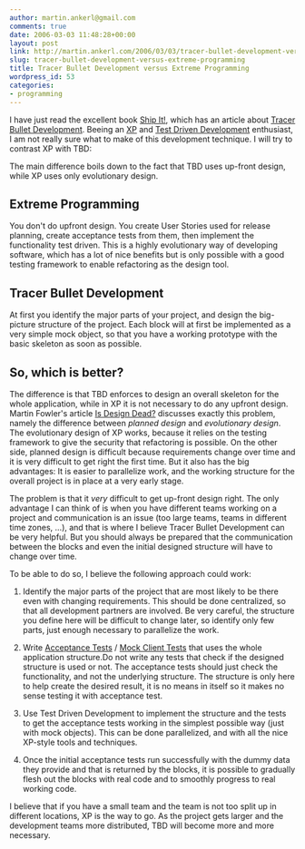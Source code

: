 ```yaml
---
author: martin.ankerl@gmail.com
comments: true
date: 2006-03-03 11:48:28+00:00
layout: post
link: http://martin.ankerl.com/2006/03/03/tracer-bullet-development-versus-extreme-programming/
slug: tracer-bullet-development-versus-extreme-programming
title: Tracer Bullet Development versus Extreme Programming
wordpress_id: 53
categories:
- programming
---
```


I have just read the excellent book [Ship It!](http://www.pragmaticprogrammer.com/titles/prj/), which has an article about [Tracer Bullet Development](http://www.artima.com/intv/tracer.html).  Beeing an [XP](http://www.extremeprogramming.org/) and [Test Driven Development](http://testdriven.com/) enthusiast, I am not really sure what to make of this development technique. I will try to contrast XP with TBD:



<!-- more -->
	


The main difference boils down to the fact that TBD uses up-front design, while XP uses only evolutionary design. 



	

## Extreme Programming



	

You don't do upfront design. You create User Stories used for release planning, create acceptance tests from them, then implement the functionality test driven. This is a highly evolutionary way of developing software, which has a lot of nice benefits but is only possible with a good testing framework to enable refactoring as the design tool.


	

## Tracer Bullet Development


	

At first you identify the major parts of your project, and design the big-picture structure of the project. Each block will at first be implemented as a very simple mock object, so that you have a working prototype with the basic skeleton as soon as possible.


	

## So, which is better?


	

The difference is that TBD enforces to design an overall skeleton for the whole application, while in XP it is not necessary to do any upfront design. Martin Fowler's article [Is Design Dead?](http://www.martinfowler.com/articles/designDead.html) discusses exactly this problem, namely the difference between _planned design_ and _evolutionary design_. The evolutionary design of XP works, because it relies on the testing framework to give the security that refactoring is possible. On the other side, planned design is difficult because requirements change over time and it is very difficult to get right the first time. But it also has the big advantages: It is easier to parallelize work, and the working structure for the overall project is in place at a very early stage.


	

The problem is that it _very_ difficult to get up-front design right. The only advantage I can think of is when you have different teams working on a project and communication is an issue (too large teams, teams in different time zones, …), and that is where I believe Tracer Bullet Development can be very helpful. But you should always be prepared that the communication between the blocks and even the initial designed structure will have to change over time.


	

To be able to do so, I believe the following approach could work:


	


	
  1. Identify the major parts of the project that are most likely to be there even with changing requirements. This should be done centralized, so that all development partners are involved. Be very careful, the structure you define here will be difficult to change later, so identify only few parts, just enough necessary to parallelize the work.
	
  2. Write [Acceptance Tests](http://www.extremeprogramming.org/rules/functionaltests.html) / [Mock Client Tests](http://www.jaredrichardson.net/blog/2005/06/20/) that uses the whole application structure.Do not write any tests that check if the designed structure is used or not. The acceptance tests should just check the functionality, and not the underlying structure. The structure is only here to help create the desired result, it is no means in itself so it makes no sense testing it with acceptance test.
	
  3. Use Test Driven Development to implement the structure and the tests to get the acceptance tests working in the simplest possible way (just with mock objects). This can be done parallelized, and with all the nice XP-style tools and techniques.
	
  4. Once the initial acceptance tests run successfully with the dummy data they provide and that is returned by the blocks, it is possible to gradually flesh out the blocks with real code and to smoothly progress to real working code.

	

I believe that if you have a small team and the team is not too split up in different locations, XP is the way to go. As the project gets larger and the development teams more distributed, TBD will become more and more necessary.

